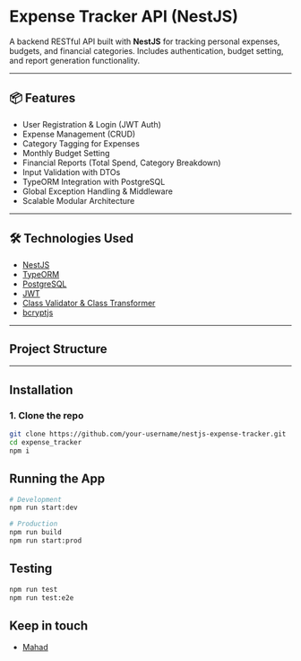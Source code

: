 # Expense Tracker API (NestJS)

A backend RESTful API built with **NestJS** for tracking personal expenses, budgets, and financial categories. Includes authentication, budget setting, and report generation functionality.

---

## 📦 Features

- User Registration & Login (JWT Auth)
- Expense Management (CRUD)
- Category Tagging for Expenses
- Monthly Budget Setting
- Financial Reports (Total Spend, Category Breakdown)
- Input Validation with DTOs
- TypeORM Integration with PostgreSQL
- Global Exception Handling & Middleware
- Scalable Modular Architecture

---

## 🛠️ Technologies Used

- [NestJS](https://nestjs.com/)
- [TypeORM](https://typeorm.io/)
- [PostgreSQL](https://www.postgresql.org/)
- [JWT](https://jwt.io/)
- [Class Validator & Class Transformer](https://github.com/typestack/class-validator)
- [bcryptjs](https://github.com/dcodeIO/bcrypt.js)

---

## Project Structure

---

## Installation

### 1. Clone the repo

```bash
git clone https://github.com/your-username/nestjs-expense-tracker.git
cd expense_tracker
npm i 
```
## Running the App

``` bash
# Development
npm run start:dev

# Production
npm run build
npm run start:prod
```

## Testing

```bash
npm run test
npm run test:e2e
```

## Keep in touch
- [Mahad](https://linkedin.com/in/mahad-dev)